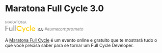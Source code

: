 # Maratona Full Cycle 3.0

![logo](./assets/logo-fullcycle.png)

A [Maratona Full Cycle](https://maratona.fullcycle.com.br/) é um evento online e gratuito que te mostrará tudo o que você precisa saber para se tornar um Full Cycle Developer.
